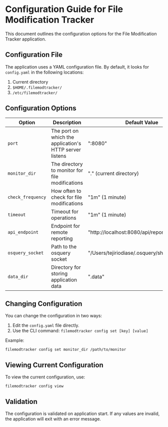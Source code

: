 # Configuration Guide for File Modification Tracker

This document outlines the configuration options for the File Modification Tracker application.

## Configuration File

The application uses a YAML configuration file. By default, it looks for `config.yaml` in the following locations:

1. Current directory
2. `$HOME/.filemodtracker/`
3. `/etc/filemodtracker/`

## Configuration Options

| Option | Description | Default Value |
|--------|-------------|---------------|
| `port` | The port on which the application's HTTP server listens | ":8080" |
| `monitor_dir` | The directory to monitor for file modifications | "." (current directory) |
| `check_frequency` | How often to check for file modifications | "1m" (1 minute) |
| `timeout` | Timeout for operations | "1m" (1 minute) |
| `api_endpoint` | Endpoint for remote reporting | "http://localhost:8080/api/report" |
| `osquery_socket` | Path to the osquery socket | "/Users/tejiriodiase/.osquery/shell.em51768" |
| `data_dir` | Directory for storing application data | ".data" |

## Changing Configuration

You can change the configuration in two ways:

1. Edit the `config.yaml` file directly.
2. Use the CLI command: `filemodtracker config set [key] [value]`

Example:
```
filemodtracker config set monitor_dir /path/to/monitor
```

## Viewing Current Configuration

To view the current configuration, use:

```
filemodtracker config view
```

## Validation

The configuration is validated on application start. If any values are invalid, the application will exit with an error message.